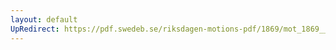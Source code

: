 ```yaml
---
layout: default
UpRedirect: https://pdf.swedeb.se/riksdagen-motions-pdf/1869/mot_1869__ak__00289/mot_1869__ak__00289_001.pdf
---
```

